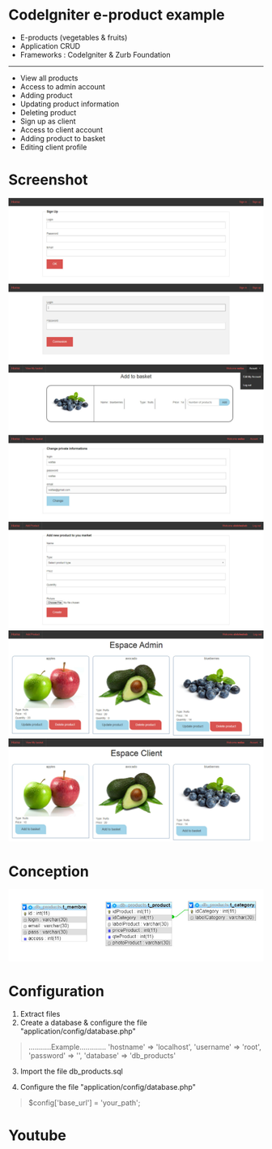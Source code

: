 # CodeIgniter e-product example

- E-products (vegetables &amp; fruits)
- Application CRUD
- Frameworks :  CodeIgniter & Zurb Foundation
-------------------------------------------------------------------	
	
- View all products
- Access to admin account
- Adding product
- Updating product information
- Deleting product
- Sign up as client
- Access to client account
- Adding product to basket
- Editing client profile

# Screenshot
![Signup](screenshot/signup.jpg)
![Signin](screenshot/signin.jpg)
![Add Basket](screenshot/add_basket.jpg)
![Edit Account](screenshot/edit_account.jpg)
![Form Admin](screenshot/form_admin.jpg)
![Table Admin](screenshot/table_admin.jpg)
![Table Client](screenshot/table_client.jpg)

# Conception
![Conception](screenshot/conception.jpg)



# Configuration
1. Extract files
2. Create a database & configure the file "application/config/database.php" 
>...........Example.............
  'hostname' => 'localhost',
	'username' => 'root',
	'password' => '',
	'database' => 'db_products'

3. Import the file db_products.sql

4. Configure the file "application/config/database.php"

> $config['base_url'] = 'your_path'; 


# Youtube


